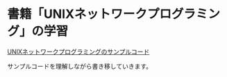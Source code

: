 # 書籍「UNIXネットワークプログラミング」の学習

[UNIXネットワークプログラミングのサンプルコード](https://github.com/hailinzeng/Unix-Network-Programming.git)

サンプルコードを理解しながら書き移していきます。

